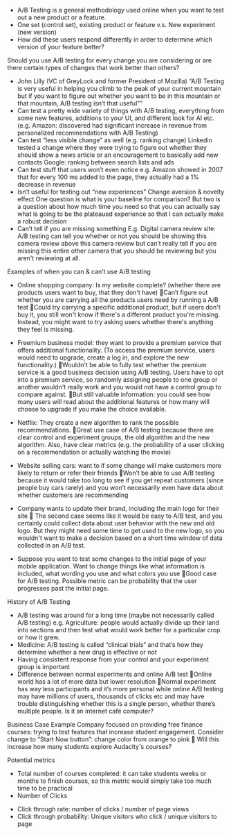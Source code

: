 - A/B Testing is a general methodology used online when you want to test out a new product or a feature. 
- One set (control set), existing product or feature v.s. New experiment (new version)
- How did these users respond differently in order to determine which version of your feature better?

Should you use A/B testing for every change you are considering or are there certain types of changes that work better than others?

- John Lilly (VC of GreyLock and former President of Mozilla)
“A/B Testing is very useful in helping you climb to the peak of your current mountain but if you want to figure out whether you want to be in this mountain or that mountain, A/B testing isn’t that useful””
- Can test a pretty wide variety of things with A/B testing, everything from some new features, additions to your UI, and different look for AI etc. (e.g. Amazon: discovered had significant increase in revenue from personalized recommendations with A/B Testing)
- Can test “less visible change” as well (e.g. ranking change)
Linkedin tested a change where they were trying to figure out whether they should show a news article or an encouragement to basically add new contacts
Google: ranking between search lists and ads
- Can test stuff that users won’t even notice
e.g. Amazon showed in 2007 that for every 100 ms added to the page, they actually had a 1% decrease in revenue
- Isn’t useful for testing out “new experiences”
Change aversion & novelty effect
One question is what is your baseline for comparison? But two is a question about how much time you need so that you can actually say what is going to be the plateaued experience so that I can actually make a robust decision
- Can’t tell if you are missing something
E.g. Digital camera review site: A/B testing can tell you whether or not you should be showing this camera review above this camera review but can’t really tell if you are missing this entire other camera that you should be reviewing but you aren't reviewing at all.

Examples of when you can & can’t use A/B testing
- Online shopping company: Is my website complete? (whether there are products users
want to buy, that they don't have)
Can’t figure out whether you are carrying all the products users need by running a A/B test
Could try carrying a specific additional product, but if users don't buy it, you still won't know if there's
a different product you're missing. Instead, you might want to try asking users whether there's anything they feel is missing.

- Freemium business model: they want to provide a premium service that offers additional functionality. (To access the premium service, users would need to upgrade, create a log in, and explore the new functionality.)
Wouldn't be able to fully test whether the premium service is a good business decision using A/B testing. Users have to opt into a premium service, so randomly assigning people to one group or another wouldn't really work and you would not have a control group to compare against.
But still valuable information: you could see how many users will read about the additional features or how many will choose to upgrade if you make the choice available.

- Netflix: They create a new algorithm to rank the possible recommendations.
Great use case of A/B testing because there are clear control and experiment groups, the old algorithm and the new algorithm. Also, have clear metrics (e.g. the probability of a user clicking on a recommendation or actually watching the movie)

- Website selling cars: want to if some change will make customers more likely to return or refer their friends
Won’t be able to use A/B testing because it would take too long to see if you get repeat customers (since people buy cars rarely) and you won’t necessarily even have data about whether customers are recommending 
- Company wants to update their brand, including the main logo for their site
 The second case seems like it would be easy to A/B test, and you certainly could collect data about
user behavior with the new and old logo. But they might need some time to get used to
the new logo, so you wouldn't want to make a decision based on a short time window of data collected in an A/B test.
- Suppose you want to test some changes to the initial page of your mobile application. Want to change things like what information is included, what wording you use and what colors you use
Good case for A/B testing. Possible metric can be probability that the user progresses past the initial page.

History of A/B Testing
- A/B testing was around for a long time (maybe not necessarily called A/B testing)
e.g. Agriculture: people would actually divide up their land into sections and then test what would work better for a particular crop or how it grew.
- Medicine: A/B testing is called “clinical trials” and that’s how they determine whether a new drug is effective or not
- Having consistent response from your control and your experiment group is important
- Difference between normal experiments and online A/B test
Online world has a lot of more data but lower resolution
Normal experiment has way less participants and it’s more personal while online A/B testing may have millions of users, thousands of clicks etc and may have trouble distinguishing whether this is a single person, whether there’s multiple people. Is it an internet café computer? 

Business Case Example
Company focused on providing free finance courses: trying to test features that increase student engagement.
Consider change to “Start Now button”: change color from orange to pink  Will this increase how many students explore Audacity's courses?

Potential metrics
- Total number of courses completed: it can take students weeks or months to finish courses, so this metric would simply take too much time to be practical
- Number of Clicks
* Click through rate: number of clicks / number of page views
* Click through probability: Unique visitors who click / unique visitors to page




















